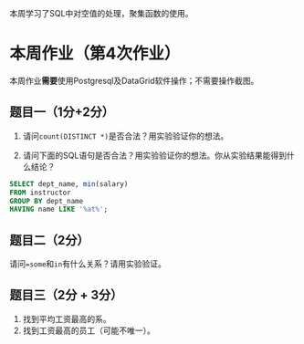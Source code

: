 本周学习了SQL中对空值的处理，聚集函数的使用。

# 本周作业（第4次作业）
本周作业**需要**使用Postgresql及DataGrid软件操作；不需要操作截图。

## 题目一（1分+2分）
1. 请问`count(DISTINCT *)`是否合法？用实验验证你的想法。

2. 请问下面的SQL语句是否合法？用实验验证你的想法。你从实验结果能得到什么结论？

```sql
SELECT dept_name, min(salary)
FROM instructor
GROUP BY dept_name
HAVING name LIKE '%at%';
```

## 题目二（2分）
请问`=some`和`in`有什么关系？请用实验验证。

## 题目三（2分 + 3分）
1. 找到平均工资最高的系。
2. 找到工资最高的员工（可能不唯一）。
